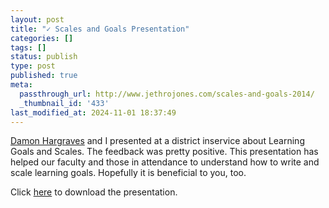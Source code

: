 ```yaml
---
layout: post
title: "✓ Scales and Goals Presentation"
categories: []
tags: []
status: publish
type: post
published: true
meta:
  passthrough_url: http://www.jethrojones.com/scales-and-goals-2014/
  _thumbnail_id: '433'
last_modified_at: 2024-11-01 18:37:49
---
```


[Damon Hargraves](http://damonhargraves.com) and I presented at a district inservice about Learning Goals and Scales. The feedback was pretty positive. This presentation has helped our faculty and those in attendance to understand how to write and scale learning goals. Hopefully it is beneficial to you, too.


Click 
[here](http://www.jethrojones.com/scales-and-goals-2014/) to download the presentation.
